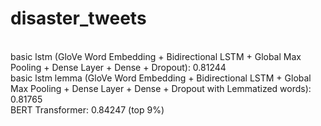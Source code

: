 # disaster_tweets
<br>
basic lstm (GloVe Word Embedding + Bidirectional LSTM + Global Max Pooling + Dense Layer + Dense + Dropout): 0.81244
<br>
basic lstm lemma (GloVe Word Embedding + Bidirectional LSTM + Global Max Pooling + Dense Layer + Dense + Dropout with Lemmatized words): 0.81765
<br>
BERT Transformer: 0.84247 (top 9%)
